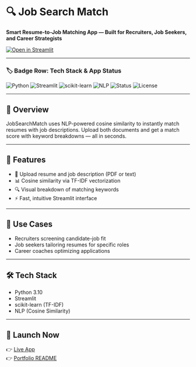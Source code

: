 # 🔍 Job Search Match

**Smart Resume-to-Job Matching App — Built for Recruiters, Job Seekers, and Career Strategists**

[![Open in Streamlit](https://static.streamlit.io/badges/streamlit_badge_black_white.svg)](https://jobsearchmatch.streamlit.app/)

---

### 🏷️ Badge Row: Tech Stack & App Status

![Python](https://img.shields.io/badge/Python-3.10-blue?logo=python)
![Streamlit](https://img.shields.io/badge/Streamlit-app-red?logo=streamlit)
![scikit-learn](https://img.shields.io/badge/scikit--learn-TF--IDF-orange?logo=scikit-learn)
![NLP](https://img.shields.io/badge/NLP-Cosine_Similarity-green)
![Status](https://img.shields.io/badge/Status-Live-brightgreen)
![License](https://img.shields.io/badge/License-MIT-yellow)

---

## 🚀 Overview

JobSearchMatch uses NLP-powered cosine similarity to instantly match resumes with job descriptions. Upload both documents and get a match score with keyword breakdowns — all in seconds.

---

## 🧠 Features

- 📄 Upload resume and job description (PDF or text)
- 📊 Cosine similarity via TF-IDF vectorization
- 🔍 Visual breakdown of matching keywords
- ⚡ Fast, intuitive Streamlit interface

---

## 💼 Use Cases

- Recruiters screening candidate-job fit
- Job seekers tailoring resumes for specific roles
- Career coaches optimizing applications

---

## 🛠️ Tech Stack

- Python 3.10
- Streamlit
- scikit-learn (TF-IDF)
- NLP (Cosine Similarity)

---

## 📎 Launch Now

👉 [Live App](https://jobsearchmatch.streamlit.app/)  
👉 [Portfolio README](https://github.com/vikrantthenge/job_search)

